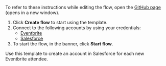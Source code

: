 To refer to these instructions while editing the flow, open the [GitHub page](https://github.com/ot4i/app-connect-templates/tree/master/resources/markdown/Create%20an%20account%20in%20Salesforce%20for%20each%20new%20Eventbrite%20attendee_instructions.md) (opens in a new window).

1. Click **Create flow** to start using the template.
2. Connect to the following accounts by using your credentials:
   - [Eventbrite](https://www.ibm.com/docs/en/app-connect/containers_cd?topic=apps-eventbrite)
   - [Salesforce](https://www.ibm.com/docs/en/app-connect/containers_cd?topic=apps-salesforce)
3. To start the flow, in the banner, click **Start flow**.


Use this template to create an account in Salesforce for each new Eventbrite attendee.